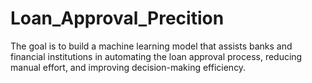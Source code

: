 # Loan_Approval_Precition
The goal is to build a machine learning model that assists banks and financial institutions in automating the loan approval process, reducing manual effort, and improving decision-making efficiency.
